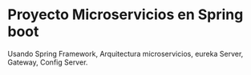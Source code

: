 # Proyecto Microservicios en Spring boot

Usando Spring Framework, Arquitectura microservicios, eureka Server, Gateway, Config Server.
